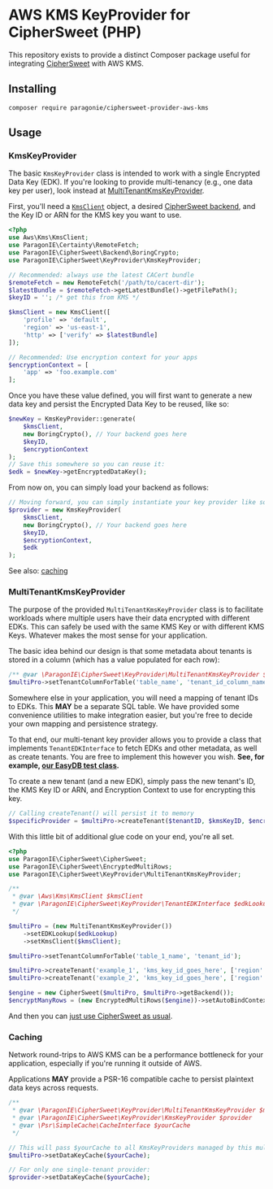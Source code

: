 # AWS KMS KeyProvider for CipherSweet (PHP)

This repository exists to provide a distinct Composer package useful for 
integrating [CipherSweet](https://github.com/paragonie/ciphersweet) with AWS KMS.

## Installing

```terminal
composer require paragonie/ciphersweet-provider-aws-kms
```

## Usage

### KmsKeyProvider

The basic `KmsKeyProvider` class is intended to work with a single Encrypted Data Key (EDK).
If you're looking to provide multi-tenancy (e.g., one data key per user), look instead at
[MultiTenantKmsKeyProvider](#multitenantkmskeyprovider).

First, you'll need a [`KmsClient`](https://docs.aws.amazon.com/aws-sdk-php/v3/api/class-Aws.Kms.KmsClient.html)
object, a desired [CipherSweet backend](https://ciphersweet.paragonie.com/php/setup#select-your-backend), and
the Key ID or ARN for the KMS key you want to use. 

```php
<?php
use Aws\Kms\KmsClient;
use ParagonIE\Certainty\RemoteFetch;
use ParagonIE\CipherSweet\Backend\BoringCrypto;
use ParagonIE\CipherSweet\KeyProvider\KmsKeyProvider;

// Recommended: always use the latest CACert bundle
$remoteFetch = new RemoteFetch('/path/to/cacert-dir');
$latestBundle = $remoteFetch->getLatestBundle()->getFilePath();
$keyID = ''; /* get this from KMS */

$kmsClient = new KmsClient([
    'profile' => 'default',
    'region' => 'us-east-1',
    'http' => ['verify' => $latestBundle]
]);

// Recommended: Use encryption context for your apps
$encryptionContext = [
    'app' => 'foo.example.com'
];
```

Once you have these value defined, you will first want to generate a new data key and persist
the Encrypted Data Key to be reused, like so:

```php
$newKey = KmsKeyProvider::generate(
    $kmsClient,
    new BoringCrypto(), // Your backend goes here
    $keyID,
    $encryptionContext
);
// Save this somewhere so you can reuse it:
$edk = $newKey->getEncryptedDataKey();
```

From now on, you can simply load your backend as follows:

```php
// Moving forward, you can simply instantiate your key provider like so:
$provider = new KmsKeyProvider(
    $kmsClient,
    new BoringCrypto(), // Your backend goes here
    $keyID,
    $encryptionContext,
    $edk
);
```

See also: [caching](#caching)

### MultiTenantKmsKeyProvider

The purpose of the provided `MultiTenantKmsKeyProvider` class is to facilitate workloads where
multiple users have their data encrypted with different EDKs. This can safely be used with the
same KMS Key or with different KMS Keys. Whatever makes the most sense for your application.

The basic idea behind our design is that some metadata about tenants is stored in a column
(which has a value populated for each row):

```php
/** @var \ParagonIE\CipherSweet\KeyProvider\MultiTenantKmsKeyProvider $multiPro */
$multiPro->setTenantColumnForTable('table_name', 'tenant_id_column_name');
```

Somewhere else in your application, you will need a mapping of tenant IDs to EDKs.
This **MAY** be a separate SQL table. We have provided some convenience utilities to make
integration easier, but you're free to decide your own mapping and persistence strategy.

To that end, our multi-tenant key provider allows you to provide a class that implements 
`TenantEDKInterface` to fetch EDKs and other metadata, as well as create tenants. You are
free to implement this however you wish.  **See, for example, [our EasyDB test class](tests/EasyDBLookup.php).**

To create a new tenant (and a new EDK), simply pass the new tenant's ID, the KMS Key ID or ARN,
and Encryption Context to use for encrypting this key.

```php
// Calling createTenant() will persist it to memory
$specificProvider = $multiPro->createTenant($tenantID, $kmsKeyID, $encryptionContext);
```

With this little bit of additional glue code on your end, you're all set.

```php
<?php
use ParagonIE\CipherSweet\CipherSweet;
use ParagonIE\CipherSweet\EncryptedMultiRows;
use ParagonIE\CipherSweet\KeyProvider\MultiTenantKmsKeyProvider;

/**
 * @var \Aws\Kms\KmsClient $kmsClient
 * @var \ParagonIE\CipherSweet\KeyProvider\TenantEDKInterface $edkLookup
 */

$multiPro = (new MultiTenantKmsKeyProvider())
    ->setEDKLookup($edkLookup)
    ->setKmsClient($kmsClient);

$multiPro->setTenantColumnForTable('table_1_name', 'tenant_id');

$multiPro->createTenant('example_1', 'kms_key_id_goes_here', ['region' => 'us-east-2']);
$multiPro->createTenant('example_2', 'kms_key_id_goes_here', ['region' => 'us-west-1']);

$engine = new CipherSweet($multiPro, $multiPro->getBackend());
$encryptManyRows = (new EncryptedMultiRows($engine))->setAutoBindContext(true);
```

And then you can [just use CipherSweet as usual](https://ciphersweet.paragonie.com/php/usage).

### Caching

Network round-trips to AWS KMS can be a performance bottleneck for your application, especially
if you're running it outside of AWS.

Applications **MAY** provide a PSR-16 compatible cache to persist plaintext data keys across
requests.

```php
/**
 * @var \ParagonIE\CipherSweet\KeyProvider\MultiTenantKmsKeyProvider $multiPro
 * @var \ParagonIE\CipherSweet\KeyProvider\KmsKeyProvider $provider
 * @var \Psr\SimpleCache\CacheInterface $yourCache
 */

// This will pass $yourCache to all KmsKeyProviders managed by this multi-tenant provider:
$multiPro->setDataKeyCache($yourCache);

// For only one single-tenant provider:
$provider->setDataKeyCache($yourCache);
```
